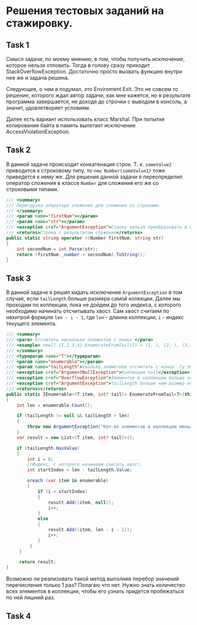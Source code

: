 # Решения тестовых заданий на стажировку.

## Task 1
Смысл задачи, по моему мнению, в том, чтобы получить исключение, которое нельзя отловить. Тогда в голову сразу приходит StackOverflowException. Достаточно просто вызвать функцию внутри нее же и задача решена.

Следующее, о чем я подумал, это Enviroment.Exit. Это не совсем то решение, которого ждал автор задачи, как мне кажется, но в результате программа завершается, не доходя до строчки с выводом в консоль, а значит, удовлетворяет условиям.

Далее есть вариант использовать класс Marshal. При попытке копирования байта в память вылетает исключение AccessViolationException.

## Task 2
В данной задаче происходит конкатенация строк. Т. к. `someValue2` приводится к строковому типу, то `new Number(someValue1)` тоже приведется к нему же. Для решения данной задачи я переопределил оператор сложения в классе `Number` для сложения его же со строковыми типами.
```C#
/// <summary>
/// Перегрузка оператора сложения для сложения со строками.
/// </summary>
/// <param name="firstNum"></param>
/// <param name="str"></param>
/// <exception cref="ArgumentException">Строку нельзя преобразовать в целочисленное значение</exception>
/// <returns>Строка с результатом сложения</returns>
public static string operator +(Number firstNum, string str)
{
    int secondNum = int.Parse(str);
    return (firstNum._number + secondNum).ToString();
}
```
## Task 3
В данной задаче я решил кидать исключение `ArgumentException` в том случае, если `tailLength` больше размера самой колекции. Далее мы проходим по коллекции, пока не дойдем до того индекса, с которого необходимо начинать отсчитывать хвост. Сам хвост считаем по нехитрой формуле `len - i - 1`, где `len` - длинна коллекции, `i` - индекс текущего элемента.
```C#
/// <summary>
/// <para> Отсчитать несколько элементов с конца </para>
/// <example> new[] {1,2,3,4}.EnumerateFromTail(2) = (1, ), (2, ), (3, 1), (4, 0)</example>
/// </summary> 
/// <typeparam name="T"></typeparam>
/// <param name="enumerable"></param>
/// <param name="tailLength">Сколько элеметнов отсчитать с конца  (у последнего элемента tail = 0)</param>
/// <exception cref="ArgumentNullException">Коллекция null</exception>
/// <exception cref="OverflowException">Элементов в коллекции больше чем Int.MaxValue/></exception>
/// <exception cref="ArgumentException">tailLength больше чем размер enumerable</exception>
/// <returns></returns>
public static IEnumerable<(T item, int? tail)> EnumerateFromTail<T>(this IEnumerable<T> enumerable, int? tailLength)
{
    int len = enumerable.Count();

    if (tailLength != null && tailLength > len)
    {
        throw new ArgumentException("Кол-во элементов в коллекции меньше чем tailLength");
    }
    var result = new List<(T item, int? tail)>();

    if (tailLength.HasValue)
    {
        int i = 0;
        //Индекс, с которого начинаем считать хвост.
        int startIndex = len - tailLength.Value;

        oreach (var item in enumerable)
        {
            if (i < startIndex)
            {
                result.Add((item, null));
                i++;
            }
            else
            {
                result.Add((item, len - i - 1));
                i++;
            }
         }
     }

     return result;
}
```
Возможно ли реализовать такой метод выполняя перебор значений перечисления только 1 раз? Полагаю что нет. Нужно знать количество всех элементов в коллекции, чтобы его узнать придется пробежаться по ней лишний раз.

## Task 4


